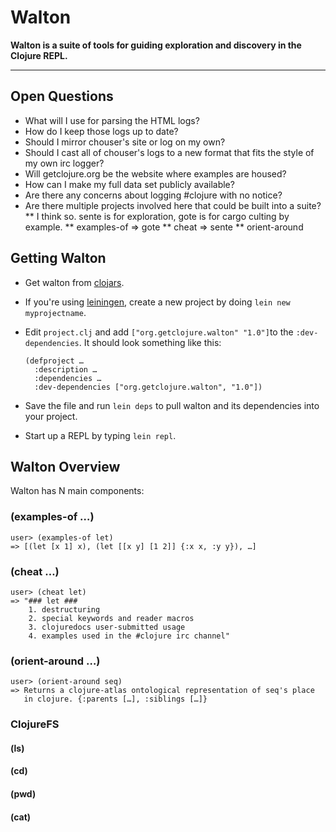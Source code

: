 # Walton

**Walton is a suite of tools for guiding exploration and discovery in the Clojure REPL.**

---

## Open Questions

* What will I use for parsing the HTML logs?
* How do I keep those logs up to date?
* Should I mirror chouser's site or log on my own?
* Should I cast all of chouser's logs to a new format that fits the style of my own irc logger?
* Will getclojure.org be the website where examples are housed?
* How can I make my full data set publicly available?
* Are there any concerns about logging #clojure with no notice?
* Are there multiple projects involved here that could be built into a suite?
** I think so. sente is for exploration, gote is for cargo culting by example.
** examples-of => gote
** cheat => sente
** orient-around

## Getting Walton

* Get walton from [clojars](http://clojars.org).
* If you're using [leiningen](linktoleiningen), create a new project by doing `lein new myprojectname`.
* Edit `project.clj` and add `["org.getclojure.walton" "1.0"]`to the `:dev-dependencies`. It should look something like this:

      (defproject …
        :description …
        :dependencies …
        :dev-dependencies ["org.getclojure.walton", "1.0"])

* Save the file and run `lein deps` to pull walton and its dependencies into your project.
* Start up a REPL by typing `lein repl`.

## Walton Overview

Walton has N main components:

### (examples-of …)

    user> (examples-of let)
    => [(let [x 1] x), (let [[x y] [1 2]] {:x x, :y y}), …]

### (cheat …)

    user> (cheat let)
    => "### let ###
        1. destructuring
        2. special keywords and reader macros
        3. clojuredocs user-submitted usage
        4. examples used in the #clojure irc channel"

### (orient-around …)

    user> (orient-around seq)
    => Returns a clojure-atlas ontological representation of seq's place
       in clojure. {:parents […], :siblings […]}


### ClojureFS

#### (ls)

#### (cd)

#### (pwd)

#### (cat)
